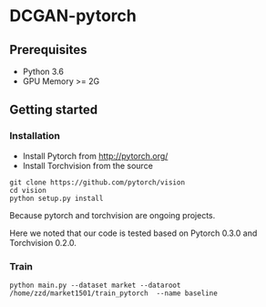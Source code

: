 # DCGAN-pytorch

## Prerequisites

- Python 3.6
- GPU Memory >= 2G

## Getting started
### Installation
- Install Pytorch from http://pytorch.org/
- Install Torchvision from the source
```
git clone https://github.com/pytorch/vision
cd vision
python setup.py install
```
Because pytorch and torchvision are ongoing projects.

Here we noted that our code is tested based on Pytorch 0.3.0 and Torchvision 0.2.0.


### Train
```
python main.py --dataset market --dataroot /home/zzd/market1501/train_pytorch  --name baseline
```
